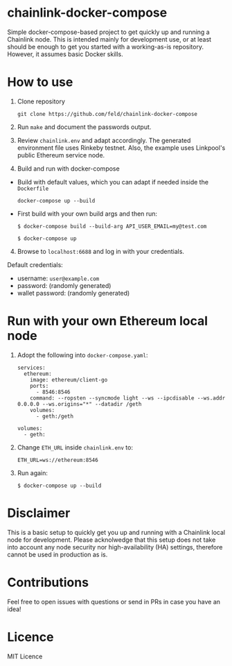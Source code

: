# chainlink-docker-compose
Simple docker-compose-based project to get quickly up and running a Chainlink node. This is intended mainly for development use, or at least should be enough to get you started with a working-as-is repository. However, it assumes basic Docker skills.

# How to use

1. Clone repository
    ```
    git clone https://github.com/feld/chainlink-docker-compose
    ```
    
2. Run `make` and document the passwords output.

3. Review `chainlink.env` and adapt accordingly. The generated environment file uses Rinkeby testnet. Also, the example uses Linkpool's public Ethereum service node.

4. Build and run with docker-compose

* Build with default values, which you can adapt if needed inside the `Dockerfile`

    ```
    docker-compose up --build
    ```

* First build with your own build args and then run:

    ```
    $ docker-compose build --build-arg API_USER_EMAIL=my@test.com
    
    $ docker-compose up
    ```

4. Browse to `localhost:6688` and log in with your credentials.

Default credentials:
- username: `user@example.com`
- password: (randomly generated)
- wallet password: (randomly generated)

# Run with your own Ethereum local node

1. Adopt the following into `docker-compose.yaml`:

    ```
    services:
      ethereum:
        image: ethereum/client-go
        ports:
          - 8546:8546
        command: --ropsten --syncmode light --ws --ipcdisable --ws.addr 0.0.0.0 --ws.origins="*" --datadir /geth
        volumes: 
          - geth:/geth
    
    volumes:
      - geth:
    ```

2. Change `ETH_URL` inside `chainlink.env` to:

    ```
    ETH_URL=ws://ethereum:8546
    ```

3. Run again:

    ```
    $ docker-compose up --build
    ```

# Disclaimer

This is a basic setup to quickly get you up and running with a Chainlink local node for development. Please acknolwedge that this setup does not take into account any node security nor high-availability (HA) settings, therefore cannot be used in production as is.

# Contributions

Feel free to open issues with questions or send in PRs in case you have an idea!

# Licence

MIT Licence
